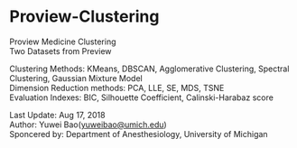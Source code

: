 # Proview-Clustering  

Proview Medicine Clustering  
Two Datasets from Preview  
  
Clustering Methods: KMeans, DBSCAN, Agglomerative Clustering, Spectral Clustering, Gaussian Mixture Model  
Dimension Reduction methods: PCA, LLE, SE, MDS, TSNE  
Evaluation Indexes: BIC, Silhouette Coefficient, Calinski-Harabaz score  
  
Last Update: Aug 17, 2018  
Author: Yuwei Bao(yuweibao@umich.edu)  
Sponcered by: Department of Anesthesiology, University of Michigan  



